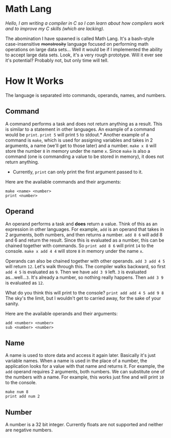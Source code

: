 # Math Lang

*Hello, I am writing a compiler in C so I can learn about how compilers work and to improve my C skills (which are lacking).*

The abomination I have spawned is called Math Lang. It's a bash-style case-insensitive ~~monstrosity~~ language focused on performing math operations on large data sets... Well it would be if I implemented the ability to accept large data sets. Look, it's a very rough prototype. Will it ever see it's potential? Probably not, but only time will tell.

# How It Works
The language is separated into commands, operands, names, and numbers.

## Command
A command performs a task and does not return anything as a result. This is similar to a statement in other languages. An example of a command would be `print`. `print 5` will print `5` to stdout.* Another example of a command is `make`, which is used for assigning variables and takes in 2 arguments, a name (we'll get to those later) and a number. `make x 8` will store the number `8` in memory under the name `x`. Since `make` is also a command (one is commanding a value to be stored in memory), it does not return anything.

* Currently, `print` can only print the first argument passed to it.

Here are the available commands and their arguments:
```
make <name> <number>
print <number>
```

## Operand
An operand performs a task and **does** return a value. Think of this as an expression in other languages. For example, `add` is an operand that takes in 2 arguments, both numbers, and then returns a number. `add 8 6` will add 8 and 6 and return the result. Since this is evaluated as a number, this can be chained together with commands. So `print add 8 6` will print `14` to the console. `make x add 4 4` will store `8` in memory under the name `x`.

Operands can also be chained together with other operands. `add 3 add 4 5` will return `12`. Let's walk through this. The compiler walks backward, so first `add 4 5` is evaluated as `9`. Then we have `add 3 9` left. `3` is evaluated as...well...`3`. It's already a number, so nothing really happens. Then `add 3 9` is evaluated as `12`.

What do you think this will print to the console?
```print add add 4 5 add 9 8```
The sky's the limit, but I wouldn't get to carried away, for the sake of your sanity.

Here are the available operands and their arguments:
```
add <number> <number>
sub <number> <number>
```

## Name
A name is used to store data and access it again later. Basically it's just variable names. When a name is used in the place of a number, the application looks for a value with that name and returns it. For example, the `add` operand requires 2 arguments, both numbers. We can substitute one of the numbers with a name. For example, this works just fine and will print `10` to the console.
```
make num 8
print add num 2
```

## Number
A number is a 32 bit integer. Currently floats are not supported and neither are negative numbers.
